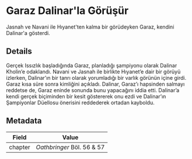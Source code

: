 # Garaz Dalinar'la Görüşür
Jasnah ve Navani ile Hıyanet'ten kalma bir görüdeyken Garaz, kendini Dalinar'a gösterdi.

## Details
Gerçek Issızlık başladığında Garaz, planladığı şampiyonu olarak Dalinar Kholin’e odaklandı. Navani ve Jasnah ile birlikte Hıyanet’e dair bir görüyü izlerken, Dalinar’ın bir tanrı olarak yorumladığı bir varlık görünün içine girdi. Garaz kısa süre sonra kimliğini açıkladı. Dalinar, Garaz’ı hapsinden salmayı reddetse de, Garaz eninde sonunda bunu yapacağını iddia etti. Dalinar’a kendi gerçek biçiminden bir kesit göstererek onu ezdi ve Dalinar’ın Şampiyonlar Düellosu önerisini reddederek ortadan kayboldu.

## Metadata
| Field | Value |
| ----- | ----- |
| chapter | *Oathbringer* Böl. 56 & 57 |
